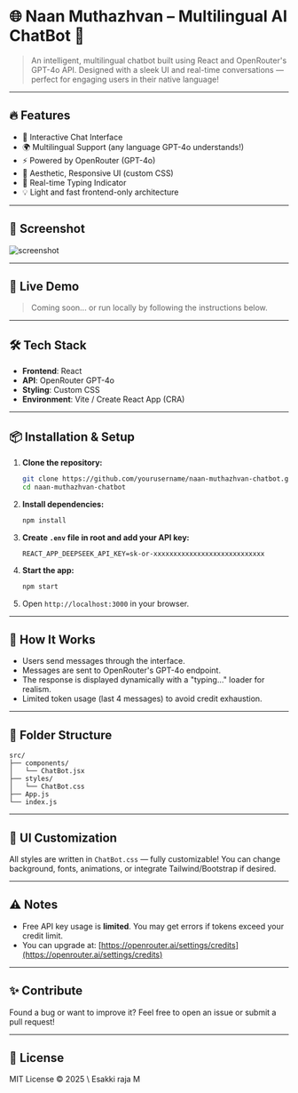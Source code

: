 # 🌐 Naan Muthazhvan – Multilingual AI ChatBot 🤖

> An intelligent, multilingual chatbot built using React and OpenRouter's GPT-4o API. Designed with a sleek UI and real-time conversations — perfect for engaging users in their native language!

---

## 🔥 Features

* 💬 Interactive Chat Interface
* 🌍 Multilingual Support (any language GPT-4o understands!)
* ⚡ Powered by OpenRouter (GPT-4o)
* 🎨 Aesthetic, Responsive UI (custom CSS)
* 🧠 Real-time Typing Indicator
* 💡 Light and fast frontend-only architecture

---

## 📸 Screenshot

![screenshot](https://via.placeholder.com/600x350.png?text=ChatBot+Preview)

---

## 🚀 Live Demo

> Coming soon... or run locally by following the instructions below.

---

## 🛠️ Tech Stack

* **Frontend**: React
* **API**: OpenRouter GPT-4o
* **Styling**: Custom CSS
* **Environment**: Vite / Create React App (CRA)

---

## 📦 Installation & Setup

1. **Clone the repository:**

   ```bash
   git clone https://github.com/yourusername/naan-muthazhvan-chatbot.git
   cd naan-muthazhvan-chatbot
   ```

2. **Install dependencies:**

   ```bash
   npm install
   ```

3. **Create `.env` file in root and add your API key:**

   ```env
   REACT_APP_DEEPSEEK_API_KEY=sk-or-xxxxxxxxxxxxxxxxxxxxxxxxxxxx
   ```

4. **Start the app:**

   ```bash
   npm start
   ```

5. Open `http://localhost:3000` in your browser.

---

## 🧠 How It Works

* Users send messages through the interface.
* Messages are sent to OpenRouter's GPT-4o endpoint.
* The response is displayed dynamically with a "typing..." loader for realism.
* Limited token usage (last 4 messages) to avoid credit exhaustion.

---

## 🧹 Folder Structure

```
src/
├── components/
│   └── ChatBot.jsx
├── styles/
│   └── ChatBot.css
├── App.js
└── index.js
```

---

## 🌈 UI Customization

All styles are written in `ChatBot.css` — fully customizable!
You can change background, fonts, animations, or integrate Tailwind/Bootstrap if desired.

---

## ⚠️ Notes

* Free API key usage is **limited**. You may get errors if tokens exceed your credit limit.
* You can upgrade at: [https://openrouter.ai/settings/credits](https://openrouter.ai/settings/credits)

---

## ✨ Contribute

Found a bug or want to improve it?
Feel free to open an issue or submit a pull request!

---

## 📄 License

MIT License © 2025 \ Esakki raja M
